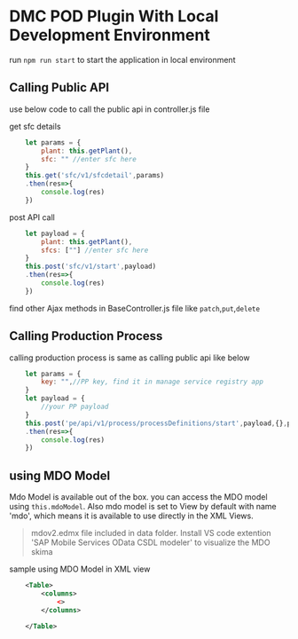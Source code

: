 # DMC POD Plugin With Local Development Environment

run `npm run start` to start the application in local environment

## Calling Public API 
use below code to call the public api in controller.js file

get sfc details
```js
    let params = {
        plant: this.getPlant(),
        sfc: "" //enter sfc here
    }
    this.get('sfc/v1/sfcdetail',params)
    .then(res=>{
        console.log(res)
    })
```

post API call

```js
    let payload = {
        plant: this.getPlant(),
        sfcs: [""] //enter sfc here
    }
    this.post('sfc/v1/start',payload)
    .then(res=>{
        console.log(res)
    })
```


find other Ajax methods in BaseController.js file like `patch`,`put`,`delete`

## Calling Production Process
calling production process is same as calling public api like below

```js
    let params = {
        key: "",//PP key, find it in manage service registry app
    }
    let payload = {
        //your PP payload
    }
    this.post('pe/api/v1/process/processDefinitions/start',payload,{},params)
    .then(res=>{
        console.log(res)
    })
```

## using MDO Model
Mdo Model is available out of the box. you can access the MDO model using `this.mdoModel`. Also mdo model is set to View by default with name 'mdo', which means it is available to use directly in the XML Views.

>mdov2.edmx file included in data folder. Install VS code extention 'SAP Mobile Services OData CSDL modeler' to visualize the MDO skima

sample using MDO Model in XML view
```xml
    <Table>
        <columns>
            <>
        </columns>

    </Table>
```


